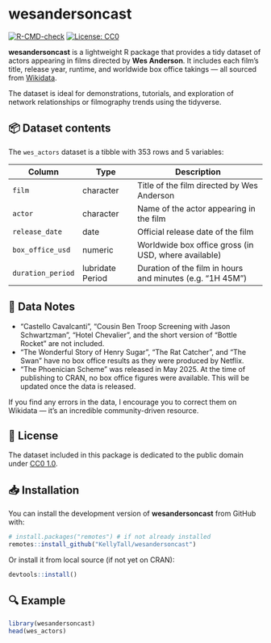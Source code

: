 
<!-- README.md is generated from README.Rmd. Please edit that file -->

# wesandersoncast

<!-- badges: start -->

[![R-CMD-check](https://github.com/KellyTall/wesandersoncast/actions/workflows/R-CMD-check.yaml/badge.svg)](https://github.com/KellyTall/wesandersoncast/actions/workflows/R-CMD-check.yaml)
[![License:
CC0](https://img.shields.io/badge/License-CC0%201.0-lightgrey.svg)](https://creativecommons.org/publicdomain/zero/1.0/)
<!-- badges: end -->

**wesandersoncast** is a lightweight R package that provides a tidy
dataset of actors appearing in films directed by **Wes Anderson**. It
includes each film’s title, release year, runtime, and worldwide box
office takings — all sourced from [Wikidata](https://www.wikidata.org/).

The dataset is ideal for demonstrations, tutorials, and exploration of
network relationships or filmography trends using the tidyverse.

## 📦 Dataset contents

The `wes_actors` dataset is a tibble with 353 rows and 5 variables:

| Column | Type | Description |
|----|----|----|
| `film` | character | Title of the film directed by Wes Anderson |
| `actor` | character | Name of the actor appearing in the film |
| `release_date` | date | Official release date of the film |
| `box_office_usd` | numeric | Worldwide box office gross (in USD, where available) |
| `duration_period` | lubridate Period | Duration of the film in hours and minutes (e.g. “1H 45M”) |

## 📝 Data Notes

- “Castello Cavalcanti”, “Cousin Ben Troop Screening with Jason
  Schwartzman”, “Hotel Chevalier”, and the short version of “Bottle
  Rocket” are not included.
- “The Wonderful Story of Henry Sugar”, “The Rat Catcher”, and “The
  Swan” have no box office results as they were produced by Netflix.
- “The Phoenician Scheme” was released in May 2025. At the time of
  publishing to CRAN, no box office figures were available. This will be
  updated once the data is released.

If you find any errors in the data, I encourage you to correct them on
Wikidata — it’s an incredible community-driven resource.

## 📜 License

The dataset included in this package is dedicated to the public domain
under [CC0 1.0](https://creativecommons.org/publicdomain/zero/1.0/).

## 📥 Installation

You can install the development version of **wesandersoncast** from
GitHub with:

``` r
# install.packages("remotes") # if not already installed
remotes::install_github("KellyTall/wesandersoncast")
```

Or install it from local source (if not yet on CRAN):

``` r
devtools::install()
```

## 🔍 Example

``` r
library(wesandersoncast)
head(wes_actors)
```
